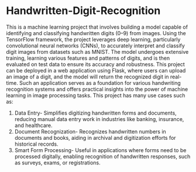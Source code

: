 # Handwritten-Digit-Recognition
This is a machine learning project that involves building a model capable of
identifying and classifying handwritten digits (0–9) from images. Using the 
TensorFlow framework, the project leverages deep learning, particularly 
convolutional neural networks (CNNs), to accurately interpret and classify
digit images from datasets such as MNIST. The model undergoes extensive 
training, learning various features and patterns of digits, and is then
evaluated on test data to ensure its accuracy and robustness.
This project can be deployed in a web application using Flask, where users 
can upload an image of a digit, and the model will return the recognized 
digit in real-time. Such an application serves as a foundation for various 
handwriting  recognition systems and offers practical insights into the
power of machine learning in image processing tasks.
This project has many use cases such as:
1) Data Entry- Simplifies digitizing handwritten forms and documents,
reducing manual data entry work in industries like banking, insurance, and
healthcare.
3) Document Recognization- Recognizes handwritten numbers in documents and
books, aiding in archival and digitization efforts for historical records.
4) Smart Form Processing- Useful in applications where forms need to be
processed digitally, enabling recognition of handwritten responses, such as
surveys, exams, or registrations.
